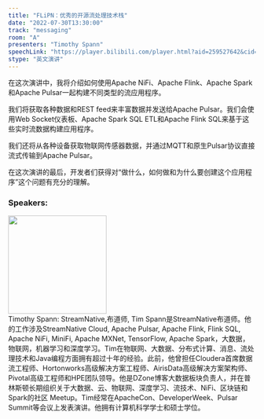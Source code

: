```yaml
---
title: "FLiPN：优秀的开源流处理技术栈"
date: "2022-07-30T13:30:00"
track: "messaging"
room: "A"
presenters: "Timothy Spann"
speechLink: "https://player.bilibili.com/player.html?aid=259527642&cid=806352669&page=1"
stype: "英文演讲"
---
```

在这次演讲中，我将介绍如何使用Apache NiFi、Apache Flink、Apache Spark和Apache Pulsar一起构建不同类型的流应用程序。

我们将获取各种数据和REST feed来丰富数据并发送给Apache Pulsar。我们会使用Web Socket仪表板、Apache Spark SQL ETL和Apache Flink SQL来基于这些实时流数据构建应用程序。

我们还将从各种设备获取物联网传感器数据，并通过MQTT和原生Pulsar协议直接流式传输到Apache Pulsar。

在这次演讲的最后，开发者们获得对“做什么，如何做和为什么要创建这个应用程序”这个问题有充分的理解。
 ### Speakers: 
 <img src="images/speaker/1011.png" width="200" /><br>Timothy Spann: StreamNative,布道师, Tim Spann是StreamNative布道师。他的工作涉及StreamNative Cloud, Apache Pulsar, Apache Flink, Flink SQL, Apache NiFi, MiniFi, Apache MXNet, TensorFlow, Apache Spark，大数据，物联网，机器学习和深度学习。Tim在物联网、大数据、分布式计算、消息、流处理技术和Java编程方面拥有超过十年的经验。此前，他曾担任Cloudera首席数据流工程师、Hortonworks高级解决方案工程师、AirisData高级解决方案架构师、Pivotal高级工程师和HPE团队领导。他是DZone博客大数据板块负责人，并在普林斯顿长期组织关于大数据、云、物联网、深度学习、流技术、NiFi、区块链和Spark的社区 Meetup。Tim经常在ApacheCon、DeveloperWeek、Pulsar Summit等会议上发表演讲。他拥有计算机科学学士和硕士学位。

 